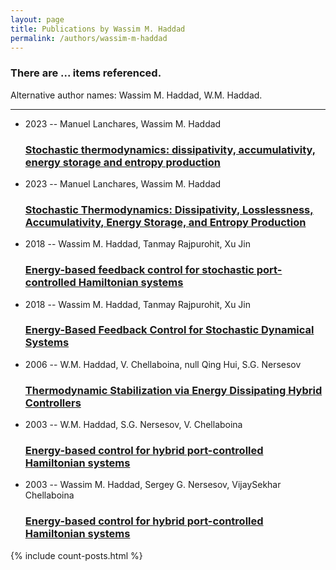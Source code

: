 ```yaml
---
layout: page
title: Publications by Wassim M. Haddad
permalink: /authors/wassim-m-haddad
---
```


<h3 id="number-posts">There are ... items referenced.</h3>
<p id='info-authors'>Alternative author names: Wassim M. Haddad, W.M. Haddad.</p>
<hr />
<ul class="post-list">
<li><span class='post-meta'>2023 -- Manuel Lanchares, Wassim M. Haddad</span><h3><a class='post-link' href="{{ site.baseurl }}/stochastic-thermodynamics-dissipativity-accumulativity-energy-storage-and-entropy-production">Stochastic thermodynamics: dissipativity, accumulativity, energy storage and entropy production</a></h3></li>
<li><span class='post-meta'>2023 -- Manuel Lanchares, Wassim M. Haddad</span><h3><a class='post-link' href="{{ site.baseurl }}/stochastic-thermodynamics-dissipativity-losslessness-accumulativity-energy-storage-and-entropy-production">Stochastic Thermodynamics: Dissipativity, Losslessness, Accumulativity, Energy Storage, and Entropy Production</a></h3></li>
<li><span class='post-meta'>2018 -- Wassim M. Haddad, Tanmay Rajpurohit, Xu Jin</span><h3><a class='post-link' href="{{ site.baseurl }}/energy-based-feedback-control-for-stochastic-port-controlled-hamiltonian-systems">Energy-based feedback control for stochastic port-controlled Hamiltonian systems</a></h3></li>
<li><span class='post-meta'>2018 -- Wassim M. Haddad, Tanmay Rajpurohit, Xu Jin</span><h3><a class='post-link' href="{{ site.baseurl }}/energy-based-feedback-control-for-stochastic-dynamical-systems">Energy-Based Feedback Control for Stochastic Dynamical Systems</a></h3></li>
<li><span class='post-meta'>2006 -- W.M. Haddad, V. Chellaboina, null Qing Hui, S.G. Nersesov</span><h3><a class='post-link' href="{{ site.baseurl }}/thermodynamic-stabilization-via-energy-dissipating-hybrid-controllers">Thermodynamic Stabilization via Energy Dissipating Hybrid Controllers</a></h3></li>
<li><span class='post-meta'>2003 -- W.M. Haddad, S.G. Nersesov, V. Chellaboina</span><h3><a class='post-link' href="{{ site.baseurl }}/energy-based-control-for-hybrid-port-controlled-hamiltonian-systems0">Energy-based control for hybrid port-controlled Hamiltonian systems</a></h3></li>
<li><span class='post-meta'>2003 -- Wassim M. Haddad, Sergey G. Nersesov, VijaySekhar Chellaboina</span><h3><a class='post-link' href="{{ site.baseurl }}/energy-based-control-for-hybrid-port-controlled-hamiltonian-systems">Energy-based control for hybrid port-controlled Hamiltonian systems</a></h3></li>

</ul>
{% include count-posts.html %}
